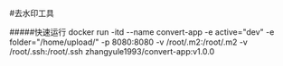 #去水印工具

#####快速运行
    docker run -itd --name convert-app -e active="dev" -e folder="/home/upload/"  -p 8080:8080 -v /root/.m2:/root/.m2 -v /root/.ssh:/root/.ssh  zhangyule1993/convert-app:v1.0.0